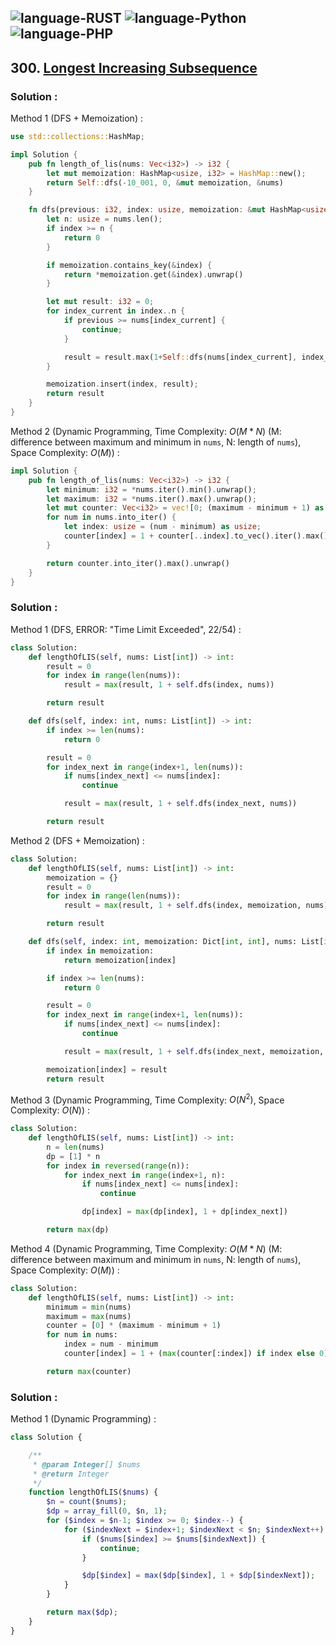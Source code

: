 ![language-RUST](https://img.shields.io/badge/RUST-8d4004?style=for-the-badge&logo=RUST)
![language-Python](https://img.shields.io/badge/Python-ffd43b?style=for-the-badge&logo=PYTHON)
![language-PHP](https://img.shields.io/badge/PHP-acb1f9?style=for-the-badge&logo=PHP)
---

## 300. [Longest Increasing Subsequence](https://leetcode.com/problems/longest-increasing-subsequence)

### Solution :

Method 1 (DFS + Memoization) :
```rust
use std::collections::HashMap;

impl Solution {
    pub fn length_of_lis(nums: Vec<i32>) -> i32 {
        let mut memoization: HashMap<usize, i32> = HashMap::new();
        return Self::dfs(-10_001, 0, &mut memoization, &nums)
    }

    fn dfs(previous: i32, index: usize, memoization: &mut HashMap<usize, i32>, nums: &Vec<i32>) -> i32 {
        let n: usize = nums.len();
        if index >= n {
            return 0
        }

        if memoization.contains_key(&index) {
            return *memoization.get(&index).unwrap()
        }

        let mut result: i32 = 0;
        for index_current in index..n {
            if previous >= nums[index_current] {
                continue;
            }

            result = result.max(1+Self::dfs(nums[index_current], index_current+1, memoization, nums)).max(Self::dfs(previous, index_current+1, memoization, nums));
        }

        memoization.insert(index, result);
        return result
    }
}
```

Method 2 (Dynamic Programming, Time Complexity: $O(M*N)$ (M: difference between maximum and minimum in `nums`, N: length of `nums`), Space Complexity: $O(M)$) :
```rust
impl Solution {
    pub fn length_of_lis(nums: Vec<i32>) -> i32 {
        let minimum: i32 = *nums.iter().min().unwrap();
        let maximum: i32 = *nums.iter().max().unwrap();
        let mut counter: Vec<i32> = vec![0; (maximum - minimum + 1) as usize];
        for num in nums.into_iter() {
            let index: usize = (num - minimum) as usize;
            counter[index] = 1 + counter[..index].to_vec().iter().max().unwrap_or(&0);
        }

        return counter.into_iter().max().unwrap()
    }
}
```

### Solution :

Method 1 (DFS, ERROR: "Time Limit Exceeded", 22/54) :
```python
class Solution:
    def lengthOfLIS(self, nums: List[int]) -> int:
        result = 0
        for index in range(len(nums)):
            result = max(result, 1 + self.dfs(index, nums))

        return result

    def dfs(self, index: int, nums: List[int]) -> int:
        if index >= len(nums):
            return 0

        result = 0
        for index_next in range(index+1, len(nums)):
            if nums[index_next] <= nums[index]:
                continue

            result = max(result, 1 + self.dfs(index_next, nums))

        return result
```

Method 2 (DFS + Memoization) :
```python
class Solution:
    def lengthOfLIS(self, nums: List[int]) -> int:
        memoization = {}
        result = 0
        for index in range(len(nums)):
            result = max(result, 1 + self.dfs(index, memoization, nums))

        return result

    def dfs(self, index: int, memoization: Dict[int, int], nums: List[int]) -> int:
        if index in memoization:
            return memoization[index]

        if index >= len(nums):
            return 0

        result = 0
        for index_next in range(index+1, len(nums)):
            if nums[index_next] <= nums[index]:
                continue

            result = max(result, 1 + self.dfs(index_next, memoization, nums))

        memoization[index] = result
        return result
```

Method 3 (Dynamic Programming, Time Complexity: $O(N^2)$, Space Complexity: $O(N)$) :
```python
class Solution:
    def lengthOfLIS(self, nums: List[int]) -> int:
        n = len(nums)
        dp = [1] * n
        for index in reversed(range(n)):
            for index_next in range(index+1, n):
                if nums[index_next] <= nums[index]:
                    continue

                dp[index] = max(dp[index], 1 + dp[index_next])

        return max(dp)
```

Method 4 (Dynamic Programming, Time Complexity: $O(M*N)$ (M: difference between maximum and minimum in `nums`, N: length of `nums`), Space Complexity: $O(M)$) :
```python
class Solution:
    def lengthOfLIS(self, nums: List[int]) -> int:
        minimum = min(nums)
        maximum = max(nums)
        counter = [0] * (maximum - minimum + 1)
        for num in nums:
            index = num - minimum
            counter[index] = 1 + (max(counter[:index]) if index else 0)

        return max(counter)
```

### Solution :

Method 1 (Dynamic Programming) :
```php
class Solution {

    /**
     * @param Integer[] $nums
     * @return Integer
     */
    function lengthOfLIS($nums) {
        $n = count($nums);
        $dp = array_fill(0, $n, 1);
        for ($index = $n-1; $index >= 0; $index--) {
            for ($indexNext = $index+1; $indexNext < $n; $indexNext++) {
                if ($nums[$index] >= $nums[$indexNext]) {
                    continue;
                }

                $dp[$index] = max($dp[$index], 1 + $dp[$indexNext]);
            }
        }

        return max($dp);
    }
}
```

